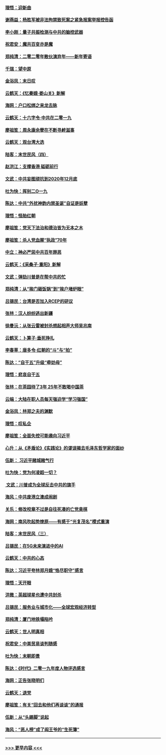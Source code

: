 #### [理悟：迎新曲](../pages/nsc993/n11761152.md?t=01021311) 
#### [谢燕益：杨胜军被非法拘禁致死案之紧急报案举报控告函](../pages/nsc993/n11756134.md?t=01021311) 
#### [李小刚：量子共振检测与中共的脑控武器](../pages/nsc993/n11754518.md?t=01021311) 
#### [祝君安：魔共百变亦是魔](../pages/nsc993/n11754469.md?t=01021311) 
#### [郑纯清：二零二零年散伙演弃年——新年寄语](../pages/nsc993/n11754195.md?t=01021311) 
#### [千瑞：望中原](../pages/nsc993/n11754159.md?t=01021311) 
#### [金浴凤：末日叹](../pages/nsc993/n11752359.md?t=01021311) 
#### [云鹤天：《忆秦娥‧娄山关》新解](../pages/nsc993/n11752348.md?t=01021311) 
#### [海网：户口松绑之来龙去脉](../pages/nsc993/n11752328.md?t=01021311) 
#### [云鹤天：十六字令‧中共在二零一九](../pages/nsc993/n11752305.md?t=01021311) 
#### [廖祖笙：周永康余孽在不断寻衅滋事](../pages/nsc993/n11751013.md?t=01021311) 
#### [云鹤天：观台湾大选](../pages/nsc993/n11751007.md?t=01021311) 
#### [陆客：末世民风（四）](../pages/nsc993/n11749203.md?t=01021311) 
#### [赵洪江：支撑香港 砥砺前行](../pages/nsc993/n11748482.md?t=01021311) 
#### [文武：中共妄图顽抗到2020年12月底](../pages/nsc993/n11748446.md?t=01021311) 
#### [吐为快：挥别二O一九](../pages/nsc993/n11748411.md?t=01021311) 
#### [陈达：中共“外扰神韵内禁圣诞”自证是妖孽](../pages/nsc993/n11748226.md?t=01021311) 
#### [理悟：怪胎红朝](../pages/nsc993/n11748206.md?t=01021311) 
#### [廖祖笙：党天下法治和德治皆为无本之木](../pages/nsc993/n11748135.md?t=01021311) 
#### [廖祖笙：杀人党血腥“执政”70年](../pages/nsc993/n11745144.md?t=01021311) 
#### [中立：神必严惩中共百年罪恶](../pages/nsc993/n11744970.md?t=01021311) 
#### [云鹤天：《采桑子‧重阳》新解](../pages/nsc993/n11744948.md?t=01021311) 
#### [文武：弹劾川普是在帮中共的忙](../pages/nsc993/n11744758.md?t=01021311) 
#### [郑纯清：从“挨门砸饭锅”到“挨户堵炉眼”](../pages/nsc993/n11744745.md?t=01021311) 
#### [吕锡民：台湾是否加入RCEP的研议](../pages/nsc993/n11744701.md?t=01021311) 
#### [张林：汉人纷纷逃出新疆](../pages/nsc993/n11743530.md?t=01021311) 
#### [徐曼沅：从张云雷被封杀想起相声大师吴兆南](../pages/nsc993/n11741816.md?t=01021311) 
#### [云鹤天：卜算子‧垂死挣扎](../pages/nsc993/n11739956.md?t=01021311) 
#### [李春草：唐多令‧红朝的“斗”与“拍”](../pages/nsc993/n11739830.md?t=01021311) 
#### [陈达：“自干五”升级“牵妨母”](../pages/nsc993/n11739724.md?t=01021311) 
#### [理悟：悲哀自干五](../pages/nsc993/n11739547.md?t=01021311) 
#### [张林：在茶园待了3年 25年不敢喝中国茶](../pages/nsc993/n11739240.md?t=01021311) 
#### [云端：大陆在职人员每天强迫学“学习强国”](../pages/nsc993/n11738735.md?t=01021311) 
#### [金浴凤：林郑之夫的渊默](../pages/nsc993/n11737735.md?t=01021311) 
#### [理悟：叹私企](../pages/nsc993/n11737715.md?t=01021311) 
#### [廖祖笙：全面失控可能袭向习近平](../pages/nsc993/n11737704.md?t=01021311) 
#### [心升：从《矛盾论》《实践论》的谬误揭去毛泽东哲学家的面纱](../pages/nsc993/n11736962.md?t=01021311) 
#### [伍新： 习近平赌城赌气行](../pages/nsc993/n11736929.md?t=01021311) 
#### [吐为快：党为何凌蹈一切？](../pages/nsc993/n11736915.md?t=01021311) 
#### [ 文武：川普成为全球反击中共的旗手](../pages/nsc993/n11736882.md?t=01021311) 
#### [海风：中共废港立澳成闹剧](../pages/nsc993/n11735857.md?t=01021311) 
#### [关乐：修改校章不过是自往死凑的亡党臭棋](../pages/nsc993/n11735097.md?t=01021311) 
#### [海网：南风吹起势燎原——有感于“光复茂名”模式重演](../pages/nsc993/n11732308.md?t=01021311) 
#### [陆客：末世民风（三）](../pages/nsc993/n11732211.md?t=01021311) 
#### [吕锡民：在5G未来演进中的AI](../pages/nsc993/n11730010.md?t=01021311) 
#### [云鹤天：中共的心态](../pages/nsc993/n11729906.md?t=01021311) 
#### [陈达：习近平夸林郑月娥“恪尽职守”感言](../pages/nsc993/n11729881.md?t=01021311) 
#### [理悟：天开眼](../pages/nsc993/n11729699.md?t=01021311) 
#### [洪微：英超球星也遭中共封杀](../pages/nsc993/n11727243.md?t=01021311) 
#### [吕锡民：服务业与城市化——全球宏观经济转型](../pages/nsc993/n11725845.md?t=01021311) 
#### [郑纯清：厦门地铁塌陷吟](../pages/nsc993/n11725813.md?t=01021311) 
#### [云鹤天：世人明真相](../pages/nsc993/n11725621.md?t=01021311) 
#### [祝君安：中美贸易谈判随感](../pages/nsc993/n11725609.md?t=01021311) 
#### [吐为快：末朝即景](../pages/nsc993/n11723365.md?t=01021311) 
#### [陈达：《时代》二零一九年度人物评选感言](../pages/nsc993/n11723337.md?t=01021311) 
#### [海网：正告张晓明们](../pages/nsc993/n11723228.md?t=01021311) 
#### [云鹤天：退党](../pages/nsc993/n11723056.md?t=01021311) 
#### [廖祖笙：有关“回去和他们再谈谈”的通报](../pages/nsc993/n11722442.md?t=01021311) 
#### [伍新：从“头踢脚”说起](../pages/nsc993/n11722429.md?t=01021311) 
#### [海风：“恶人榜”成了阎王爷的“生死簿”](../pages/nsc993/n11722272.md?t=01021311) 

----
#### [ >>> 更早内容 <<< ](../indexes/nsc993-earlier.md)
